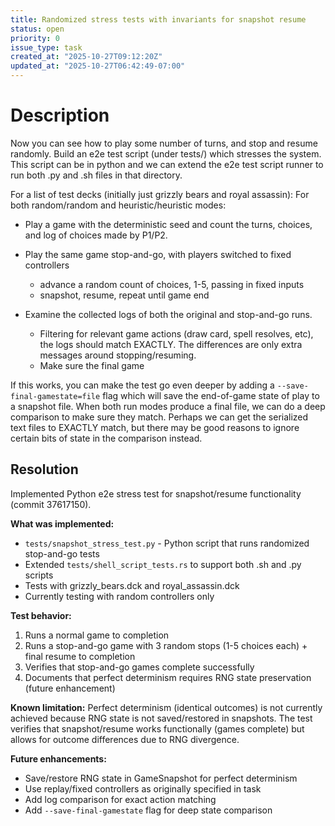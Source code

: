 ```yaml
---
title: Randomized stress tests with invariants for snapshot resume
status: open
priority: 0
issue_type: task
created_at: "2025-10-27T09:12:20Z"
updated_at: "2025-10-27T06:42:49-07:00"
---
```


# Description

Now you can see how to play some number of turns, and stop and resume randomly.
Build an e2e test script (under tests/) which stresses the system. This script can be in python and we can extend the e2e test script runner to run both .py and .sh files in that directory.

For a list of test decks (initially just grizzly bears and royal assassin):
 For both random/random and heuristic/heuristic modes:
 - Play a game with the deterministic seed and count the turns,
   choices, and log of choices made by P1/P2.
 - Play the same game stop-and-go, with players switched to fixed controllers
    - advance a random count of choices, 1-5, passing in fixed inputs
    - snapshot, resume, repeat until game end

 - Examine the collected logs of both the original and stop-and-go runs.
   - Filtering for relevant game actions (draw card, spell resolves, etc),
     the logs should match EXACTLY. The differences are only extra messages around stopping/resuming.
   - Make sure the final game

If this works, you can make the test go even deeper by adding a `--save-final-gamestate=file` flag which will save the end-of-game state of play
to a snapshot file. When both run modes produce a final file, we can do a
deep comparison to make sure they match. Perhaps we can get the serialized text files to EXACTLY match, but there may be good reasons to ignore certain bits of state in the comparison instead.

## Resolution

Implemented Python e2e stress test for snapshot/resume functionality (commit 37617150).

**What was implemented:**
- `tests/snapshot_stress_test.py` - Python script that runs randomized stop-and-go tests
- Extended `tests/shell_script_tests.rs` to support both .sh and .py scripts
- Tests with grizzly_bears.dck and royal_assassin.dck
- Currently testing with random controllers only

**Test behavior:**
1. Runs a normal game to completion
2. Runs a stop-and-go game with 3 random stops (1-5 choices each) + final resume to completion
3. Verifies that stop-and-go games complete successfully
4. Documents that perfect determinism requires RNG state preservation (future enhancement)

**Known limitation:**
Perfect determinism (identical outcomes) is not currently achieved because RNG state
is not saved/restored in snapshots. The test verifies that snapshot/resume works
functionally (games complete) but allows for outcome differences due to RNG divergence.

**Future enhancements:**
- Save/restore RNG state in GameSnapshot for perfect determinism
- Use replay/fixed controllers as originally specified in task
- Add log comparison for exact action matching
- Add `--save-final-gamestate` flag for deep state comparison
